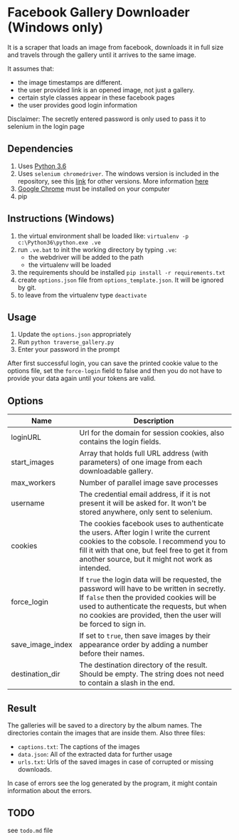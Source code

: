 # Facebook Gallery Downloader (Windows only)

It is a scraper that loads an image from facebook, downloads it in full size and travels through the gallery until it arrives to the same image.

It assumes that:

* the image timestamps are different.
* the user provided link is an opened image, not just a gallery.
* certain style classes appear in these facebook pages
* the user provides good login information

Disclaimer: The secretly entered password is only used to pass it to selenium in the login page

## Dependencies

1. Uses [Python 3.6](https://www.python.org/download/releases/3.6/)
1. Uses `selenium chromedriver`. The windows version is included in the repository, see this [link](https://sites.google.com/a/chromium.org/chromedriver/downloads) for other versions.
    More information [here](https://sites.google.com/a/chromium.org/chromedriver/getting-started)
1. [Google Chrome](https://www.google.com/chrome/browser/desktop/) must be installed on your computer
1. pip

## Instructions (Windows)

1. the virtual environment shall be loaded like: `virtualenv -p c:\Python36\python.exe .ve`
1. run `.ve.bat` to init the working directory by typing `.ve`:
   * the webdriver will be added to the path
   * the virtualenv will be loaded
1. the requirements should be installed `pip install -r requirements.txt`
1. create `options.json` file from `options_template.json`. It will be ignored by git.
1. to leave from the virtualenv type `deactivate`

## Usage

1. Update the `options.json` appropriately
1. Run `python traverse_gallery.py`
1. Enter your password in the prompt

After first successful login, you can save the printed cookie value to the options file, set the `force-login` field to false and then you do not have to provide your data again until your tokens are valid.

## Options

Name | Description
---- | ----
loginURL | Url for the domain for session cookies, also contains the login fields.
start_images | Array that holds full URL address (with parameters) of one image from each downloadable gallery.
max_workers | Number of parallel image save processes
username | The credential email address, if it is not present it will be asked for. It won't be stored anywhere, only sent to selenium.
cookies | The cookies facebook uses to authenticate the users. After login I write the current cookies to the cobsole. I recommend you to fill it with that one, but feel free to get it from another source, but it might not work as intended.
force_login | If `true` the login data will be requested, the password will have to be written in secretly. If `false` then the provided cookies will be used to authenticate the requests, but when no cookies are provided, then the user will be forced to sign in.
save_image_index | If set to `true`, then save images by their appearance order by adding a number before their names.
destination_dir | The destination directory of the result. Should be empty. The string does not need to contain a slash in the end.

## Result

The galleries will be saved to a directory by the album names.
The directories contain the images that are inside them.
Also three files:

* `captions.txt`: The captions of the images
* `data.json`: All of the extracted data for further usage
* `urls.txt`: Urls of the saved images in case of corrupted or missing downloads.

In case of errors see the log generated by the program, it might contain information about the errors.

## TODO

see `todo.md` file